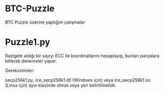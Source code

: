 # BTC-Puzzle
BTC Puzzle üzerine yaptığım çalışmalar

# Puzzle1.py
Rastgele aldığı bir sayıyı ECC ile koordinatlarını hesaplayıp, bunları parçalara bölerek denemeler yapar.	

Gereksinimler:

secp256k1.py, ice_secp256k1.dll (Windows için) veya ice_secp256k1.so (Linux için) aynı klasörde olmalı veya yeri belirtilmelidir.

